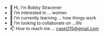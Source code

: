 - 👋 Hi, I’m Bobby Stracener 
- 👀 I’m interested in ... women 
- 🌱 I’m currently learning ... how things work 
- 💞️ I’m looking to collaborate on ...life
- 📫 How to reach me ... casej315@gmail.com

<!---
bobbystracener/bobbystracener is a ✨ special ✨ repository because its `README.md` (this file) appears on your GitHub profile.
You can click the Preview link to take a look at your changes.
--->
